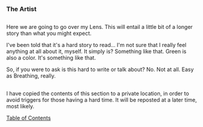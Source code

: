 ### The Artist

##

Here we are going to go over my Lens. This will entail a little bit of a longer story than what you might expect. 

I've been told that it's a hard story to read... I'm not sure that I really feel anything at all about it, myself. It simply is? Something like that. Green is also a color. It's something like that. 

So, if you were to ask is this hard to write or talk about? No. Not at all. Easy as Breathing, really. 

## 

I have copied the contents of this section to a private location, in order to avoid triggers for those having a hard time. It will be reposted at a later time, most likely.

[Table of Contents](https://github.com/mycroftwilde/devil-steps-in-a-myth-system/tree/main/ref_guide)
